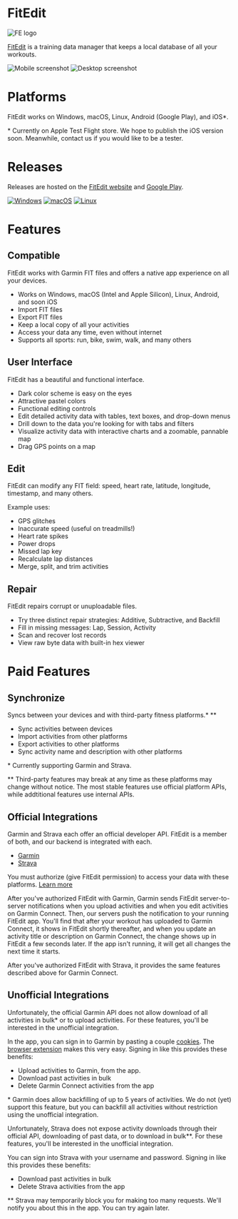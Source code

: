 # FitEdit

![FE logo](./Assets/FE.png)

[FitEdit](https://www.fitedit.io/) is a training data manager that keeps a local database of all your workouts.

![Mobile screenshot](./Assets/mobile-screenshot.png)
![Desktop screenshot](./Assets/desktop-screenshot.png)

# Platforms

FitEdit works on Windows, macOS, Linux, Android (Google Play), and iOS*. 

\* Currently on Apple Test Flight store. We hope to publish the iOS version soon. Meanwhile, contact us if you would like to be a tester.

# Releases

Releases are hosted on the [FitEdit website](https://www.fitedit.io/releases.html) and [Google Play](https://play.google.com/store/apps/details?id=com.endurabyte.fitedit).

[![Windows](https://github.com/endurabyte/FitEdit/actions/workflows/windows.yml/badge.svg)](https://github.com/endurabyte/FitEdit/actions/workflows/windows.yml)
[![macOS](https://github.com/endurabyte/FitEdit/actions/workflows/macos.yml/badge.svg)](https://github.com/endurabyte/FitEdit/actions/workflows/macos.yml)
[![Linux](https://github.com/endurabyte/FitEdit/actions/workflows/linux.yml/badge.svg)](https://github.com/endurabyte/FitEdit/actions/workflows/linux.yml)

# Features

## Compatible

FitEdit works with Garmin FIT files and offers a native app experience on all your devices.

- Works on Windows, macOS (Intel and Apple Silicon), Linux, Android, and soon iOS
- Import FIT files
- Export FIT files
- Keep a local copy of all your activities
- Access your data any time, even without internet
- Supports all sports: run, bike, swim, walk, and many others

## User Interface

FitEdit has a beautiful and functional interface.

- Dark color scheme is easy on the eyes
- Attractive pastel colors
- Functional editing controls
- Edit detailed activity data with tables, text boxes, and drop-down menus
- Drill down to the data you're looking for with tabs and filters
- Visualize activity data with interactive charts and a zoomable, pannable map
- Drag GPS points on a map

## Edit

FitEdit can modify any FIT field: speed, heart rate, latitude, longitude, timestamp, and many others.

Example uses:

- GPS glitches
- Inaccurate speed (useful on treadmills!)
- Heart rate spikes
- Power drops
- Missed lap key
- Recalculate lap distances
- Merge, split, and trim activities

## Repair

FitEdit repairs corrupt or unuploadable files.

- Try three distinct repair strategies: Additive, Subtractive, and Backfill
- Fill in missing messages: Lap, Session, Activity
- Scan and recover lost records
- View raw byte data with built-in hex viewer

# Paid Features

## Synchronize

Syncs between your devices and with third-party fitness platforms.* **

- Sync activities between devices
- Import activities from other platforms
- Export activities to other platforms
- Sync activity name and description with other platforms
  
\* Currently supporting Garmin and Strava. 

\** Third-party features may break at any time as these platforms may change without notice. The most stable features use official platform APIs, while addtitional features use internal APIs.

## Official Integrations

Garmin and Strava each offer an official developer API. FitEdit is a member of both, and our backend is integrated with each.

 - [Garmin](https://developer.garmin.com/)
 - [Strava](https://developers.strava.com/)

You must authorize (give FitEdit permission) to access your data with these platforms. [Learn more](https://www.fitedit.io/support/integration-signin-terms.html)

After you've authorized FitEdit with Garmin, Garmin sends FitEdit server-to-server notifications when you upload activities and when you edit activities on Garmin Connect. Then, our servers push the notification to your running FitEdit app. You'll find that after your workout has uploaded to Garmin Connect, it shows in FitEdit shortly thereafter, and when you update an activity title or description on Garmin Connect, the change shows up in FitEdit a few seconds later. If the app isn't running, it will get all changes the next time it starts. 

After you've authorized FitEdit with Strava, it provides the same features described above for Garmin Connect.

## Unofficial Integrations

Unfortunately, the official Garmin API does not allow download of all activities in bulk* or to upload activities. For these features, you'll be interested in the unofficial integration.

In the app, you can sign in to Garmin by pasting a couple [cookies](https://www.fitedit.io/support/garmin-signin.html). The [browser extension](https://github.com/endurabyte/FitEdit.Browser) makes this very easy. Signing in like this provides these benefits:

- Upload activities to Garmin, from the app.
- Download past activities in bulk
- Delete Garmin Connect activities from the app

\* Garmin does allow backfilling of up to 5 years of activities. We do not (yet) support this feature, but you can backfill all activities without restriction using the unofficial integration.

Unfortunately, Strava does not expose activity downloads through their official API, downloading of past data, or to download in bulk**. For these features, you'll be interested in the unofficial integration.

You can sign into Strava with your username and password. Signing in like this provides these benefits:

- Download past activities in bulk
- Delete Strava activities from the app

\** Strava may temporarily block you for making too many requests. We'll notify you about this in the app. You can try again later.
